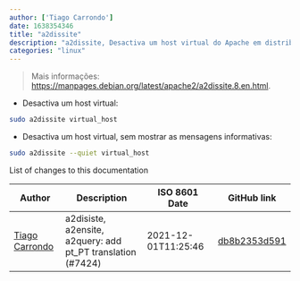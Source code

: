 ```yaml
---
author: ['Tiago Carrondo']
date: 1638354346
title: "a2dissite"
description: "a2dissite, Desactiva um host virtual do Apache em distribuições baseadas em Debian."
categories: "linux"
---
```

> Mais informações: <https://manpages.debian.org/latest/apache2/a2dissite.8.en.html>.

- Desactiva um host virtual:

```bash
sudo a2dissite virtual_host
```

- Desactiva um host virtual, sem mostrar as mensagens informativas:

```bash
sudo a2dissite --quiet virtual_host
```
List of changes to this documentation


Author | Description | ISO 8601 Date | GitHub link
------|-----|-----|-----
[Tiago Carrondo](mailto:2323546+tcarrondo@users.noreply.github.com) | a2disiste, a2ensite, a2query: add pt_PT translation (#7424) | 2021-12-01T11:25:46 | [db8b2353d591](https://github.com/tldr-pages/tldr/commit/db8b2353d5912e7de5aa7135ba68c2e2b41b1fd6)

